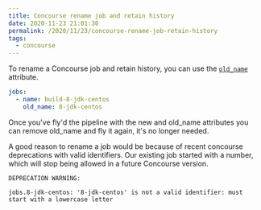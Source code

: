 ```yaml
---
title: Concourse rename job and retain history
date: 2020-11-23 21:01:30
permalink: /2020/11/23/concourse-rename-job-retain-history
tags:
  - concourse
---
```


To rename a Concourse job and retain history, you can use the [`old_name`](https://concourse-ci.org/jobs.html#schema.job.old_name) attribute.

```yaml
jobs:
  - name: build-8-jdk-centos
    old_name: 8-jdk-centos
```

Once you've fly'd the pipeline with the new and old_name attributes you can remove old_name and fly it again, it's no longer needed.

A good reason to rename a job would be because of recent concourse deprecations with valid identifiers. Our existing job started with a number, which will stop being allowed in a future Concourse version.

```
DEPRECATION WARNING:

jobs.8-jdk-centos: '8-jdk-centos' is not a valid identifier: must start with a lowercase letter
```
